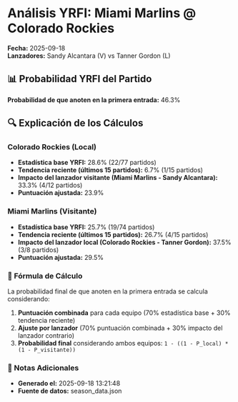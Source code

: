 # Análisis YRFI: Miami Marlins @ Colorado Rockies

**Fecha:** 2025-09-18  
**Lanzadores:** Sandy Alcantara (V) vs Tanner Gordon (L)

## 📊 Probabilidad YRFI del Partido

**Probabilidad de que anoten en la primera entrada:** 46.3%

## 🔍 Explicación de los Cálculos

### Colorado Rockies (Local)
- **Estadística base YRFI:** 28.6% (22/77 partidos)
- **Tendencia reciente (últimos 15 partidos):** 6.7% (1/15 partidos)
- **Impacto del lanzador visitante (Miami Marlins - Sandy Alcantara):** 33.3% (4/12 partidos)
- **Puntuación ajustada:** 23.9%

### Miami Marlins (Visitante)
- **Estadística base YRFI:** 25.7% (19/74 partidos)
- **Tendencia reciente (últimos 15 partidos):** 26.7% (4/15 partidos)
- **Impacto del lanzador local (Colorado Rockies - Tanner Gordon):** 37.5% (3/8 partidos)
- **Puntuación ajustada:** 29.5%

### 📝 Fórmula de Cálculo

La probabilidad final de que anoten en la primera entrada se calcula considerando:
1. **Puntuación combinada** para cada equipo (70% estadística base + 30% tendencia reciente)
2. **Ajuste por lanzador** (70% puntuación combinada + 30% impacto del lanzador contrario)
3. **Probabilidad final** considerando ambos equipos: `1 - ((1 - P_local) * (1 - P_visitante))`

### 📌 Notas Adicionales

- **Generado el:** 2025-09-18 13:21:48
- **Fuente de datos:** season_data.json
